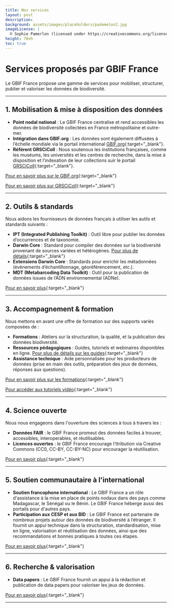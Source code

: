 ```yaml
---
title: Nos services
layout: post
description: 
background: assets/images/placeholders/pademelon2.jpg
imageLicense: |
  © Sophie Pamerlon (licensed under https://creativecommons.org/licenses/by-sa/4.0/)
height: 70vh
toc: true
---
```



# Services proposés par GBIF France

Le GBIF France propose une gamme de services pour mobiliser, structurer, publier et valoriser les données de biodiversité.

---

## 1. Mobilisation & mise à disposition des données

- **Point nodal national** : Le GBIF France centralise et rend accessibles les données de biodiversité collectées en France métropolitaine et outre-mer.
- **Intégration dans GBIF.org** : Les données sont également diffusées à l’échelle mondiale via le portail international [GBIF.org](https://www.gbif.org){:target="_blank"}.
- **Référent GRSCiColl** : Nous soutenous les institutions françaises, comme les muséums, les universités et les centres de recherche, dans la mise à disposition et l’indexation de leur collections suir le portail [GRSCiColl](https://scientific-collections.gbif.org/){:target="_blank"}.

[Pour en savoir plus sur le GBIF.org](../a-propos){:target="_blank"}

[Pour en savoir plus sur GRSCiColl](../../communaute/grscicoll){:target="_blank"}

---

## 2. Outils & standards

Nous aidons les fournisseurs de données français à utiliser les autils et standards suivants : 

- **IPT (Integrated Publishing Toolkit)** : Outil libre pour publier les données d’occurrences et de taxonomie.
- **Darwin Core** : Standard pour compiler des données sur la biodiversité provenant de sources variées et hétérogènes. [Pour plus de détails](../tdwg_dwc/){:target="_blank"}
- **Extensions Darwin Core** : Standards pour enrichir les métadonnées (événements d’échantillonnage, géoréférencement, etc.).
- **MDT (Metabarcoding Data Toolkit)** : Outil pour la publication de données issues de l’ADN environnemental (ADNe).

[Pour en savoir plus](../../partage_valorisation/mise_en_ligne_donnees){:target="_blank"}

---

## 3. Accompagnement & formation

Nous mettons en avant une offre de formation sur des supports variés composées de : 

- **Formations** : Ateliers sur la structuration, la qualité, et la publication des données biodiversité.
- **Ressources pédagogiques** : Guides, tutoriels et webinaires disponibles en ligne. [Pour plus de détails sur les guides](../../ressources/guides_bonnes_pratiques/){:target="_blank"}
- **Assistance technique** : Aide personnalisée pour les producteurs de données (prise en main des outils, préparation des jeux de données, réponses aux questions).

[Pour en savoir plus sur les formations](../../ressources/formations){:target="_blank"}

[Pour accéder aux tutoriels vidéo](../../ressources/presentations/){:target="_blank"}

---

## 4. Science ouverte

Nous nous engageons dans l'ouverture des sciences à tous à travers les :

- **Données FAIR** : le GBIF France promeut des données faciles à trouver, accessibles, interoperables, et réutilisables.
- **Licences ouvertes** : le GBIF France encourage l'ttribution via Creative Commons (CC0, CC-BY, CC-BY-NC) pour encourager la réutilisation.

[Pour en savoir plus](../../partage_valorisation/science_ouverte/){:target="_blank"}

---

## 5. Soutien communautaire à l'international

- **Soutien francophone international** : Le GBIF France a un rôle d'assistance à la mise en place de points nodaux dans des pays comme Madagascar, le Sénégal ou le Bénin. Le GBIF France héberge aussi des portails pour d'autres pays. 
- **Participation aux CESP et aux BID** : Le GBIF France est partenaire de nombreux projets autour des données de biodiversité à l’étranger. Il fournit un appui technique dans la structuration, standardisation, mise en ligne, valorisation et réutilisation des données, ainsi que des recommandations et bonnes pratiques à toutes ces étapes. 

[Pour en savoir plus](../../communaute/projets/){:target="_blank"}

---

## 6. Recherche & valorisation

- **Data papers** : Le GBIF France fournit un appui à la rédaction et publication de data papers pour valoriser les jeux de données.

[Pour en savoir plus](../../partage_valorisation/data_papers/){:target="_blank"}

---